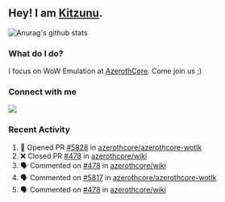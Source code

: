 ## Hey! I am [Kitzunu](https://Github.com/Kitzunu).

![Anurag's github stats](https://github-readme-stats.kitzunu.vercel.app/api?username=Kitzunu&show_icons=true)

### What do I do?

I focus on WoW Emulation at [AzerothCore](https://Github.com/AzerothCore). Come join us ;)

### Connect with me
[![](https://img.shields.io/badge/AzerothCore%20Discord-Connect%20with%20me!-green)](https://discord.com/invite/gkt4y2x)

### Recent Activity

<!--START_SECTION:activity-->
1. 💪 Opened PR [#5828](https://github.com/azerothcore/azerothcore-wotlk/pull/5828) in [azerothcore/azerothcore-wotlk](https://github.com/azerothcore/azerothcore-wotlk)
2. ❌ Closed PR [#478](https://github.com/azerothcore/wiki/pull/478) in [azerothcore/wiki](https://github.com/azerothcore/wiki)
3. 🗣 Commented on [#478](https://github.com/azerothcore/wiki/issues/478) in [azerothcore/wiki](https://github.com/azerothcore/wiki)
4. 🗣 Commented on [#5817](https://github.com/azerothcore/azerothcore-wotlk/issues/5817) in [azerothcore/azerothcore-wotlk](https://github.com/azerothcore/azerothcore-wotlk)
5. 🗣 Commented on [#478](https://github.com/azerothcore/wiki/issues/478) in [azerothcore/wiki](https://github.com/azerothcore/wiki)
<!--END_SECTION:activity-->
